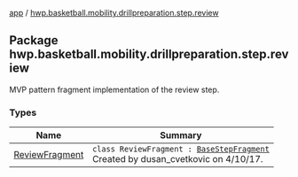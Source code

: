[app](../index.md) / [hwp.basketball.mobility.drillpreparation.step.review](.)

## Package hwp.basketball.mobility.drillpreparation.step.review

MVP pattern fragment implementation of the review step.

### Types

| Name | Summary |
|---|---|
| [ReviewFragment](-review-fragment/index.md) | `class ReviewFragment : `[`BaseStepFragment`](../hwp.basketball.mobility.drillpreparation.step/-base-step-fragment/index.md)<br>Created by dusan_cvetkovic on 4/10/17. |
